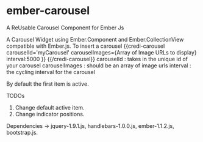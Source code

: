 ember-carousel
==============

A ReUsable Carousel Component for Ember Js

A Carousel Widget using Ember.Component and Ember.CollectionView compatible with Ember.js. To insert a carousel
{{credi-carousel carouselId='myCarousel' carouselImages={Array of Image URLs to display} interval:5000 }}
{{/credi-carousel}}
carouselId : takes in the unique id of your carousel
carouselImages : should be an array of image urls
interval : the cycling interval for the carousel

By default the first item is active.

TODOs
1. Change default active item.
2. Change indicator positions.


Dependencies -> jquery-1.9.1.js, handlebars-1.0.0.js, ember-1.1.2.js, bootstrap.js.
